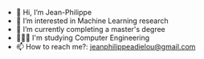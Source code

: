 - 👋 Hi, I’m Jean-Philippe
- 👀 I’m interested in Machine Learning research
- 🌱 I’m currently completing a master's degree
- 👨🏾‍💻 I'm studying Computer Engineering
- 📫 How to reach me?: jeanphilippeadielou@gmail.com

<!---
jeanphilippeadielou/jeanphilippeadielou is a ✨ special ✨ repository because its `README.md` (this file) appears on your GitHub profile.
You can click the Preview link to take a look at your changes.
--->
